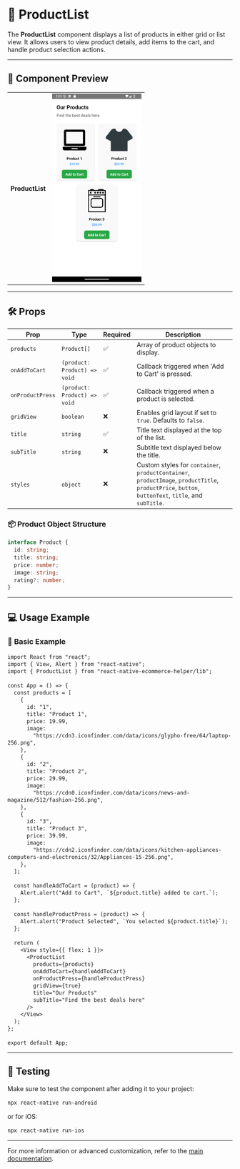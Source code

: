 # 🛒 **ProductList**

The **ProductList** component displays a list of products in either grid or list view. It allows users to view product details, add items to the cart, and handle product selection actions.

---

## 📸 **Component Preview**

<table>
  <tr>
    <td><strong>ProductList</strong></td>
    <td><img src="../../Images/ProductList.png" alt="ProductList" width="200"/></td>
  </tr>
</table>

---

## 🛠️ **Props**

| Prop            | Type                                  | Required | Description                                              |
|------------------|---------------------------------------|----------|----------------------------------------------------------|
| `products`      | `Product[]`                           | ✅       | Array of product objects to display.                    |
| `onAddToCart`   | `(product: Product) => void`          | ✅       | Callback triggered when 'Add to Cart' is pressed.        |
| `onProductPress`| `(product: Product) => void`          | ✅       | Callback triggered when a product is selected.          |
| `gridView`      | `boolean`                             | ❌       | Enables grid layout if set to `true`. Defaults to `false`. |
| `title`         | `string`                              | ✅       | Title text displayed at the top of the list.            |
| `subTitle`      | `string`                              | ❌       | Subtitle text displayed below the title.               |
| `styles`        | `object`                              | ❌       | Custom styles for `container`, `productContainer`, `productImage`, `productTitle`, `productPrice`, `button`, `buttonText`, `title`, and `subTitle`. |

### 📦 **Product Object Structure**

```ts
interface Product {
  id: string;
  title: string;
  price: number;
  image: string;
  rating?: number;
}
```

---

## 💻 **Usage Example**

### 📝 **Basic Example**

```tsx
import React from "react";
import { View, Alert } from "react-native";
import { ProductList } from "react-native-ecommerce-helper/lib";

const App = () => {
  const products = [
    {
      id: "1",
      title: "Product 1",
      price: 19.99,
      image:
        "https://cdn3.iconfinder.com/data/icons/glypho-free/64/laptop-256.png",
    },
    {
      id: "2",
      title: "Product 2",
      price: 29.99,
      image:
        "https://cdn0.iconfinder.com/data/icons/news-and-magazine/512/fashion-256.png",
    },
    {
      id: "3",
      title: "Product 3",
      price: 39.99,
      image:
        "https://cdn2.iconfinder.com/data/icons/kitchen-appliances-computers-and-electronics/32/Appliances-15-256.png",
    },
  ];

  const handleAddToCart = (product) => {
    Alert.alert("Add to Cart", `${product.title} added to cart.`);
  };

  const handleProductPress = (product) => {
    Alert.alert("Product Selected", `You selected ${product.title}`);
  };

  return (
    <View style={{ flex: 1 }}>
      <ProductList
        products={products}
        onAddToCart={handleAddToCart}
        onProductPress={handleProductPress}
        gridView={true}
        title="Our Products"
        subTitle="Find the best deals here"
      />
    </View>
  );
};

export default App;
```

---

## 🧪 **Testing**

Make sure to test the component after adding it to your project:

```sh
npx react-native run-android
```

or for iOS:

```sh
npx react-native run-ios
```

---

For more information or advanced customization, refer to the [main documentation](../../README.md).
